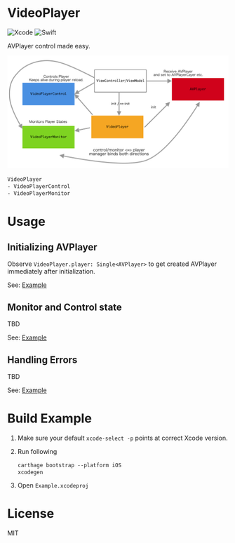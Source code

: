 # VideoPlayer
![Xcode](https://img.shields.io/badge/Xcode-10.0-brightgreen.svg)
![Swift](https://img.shields.io/badge/Swift-4.2-brightgreen.svg)

AVPlayer control made easy.

![design](https://github.com/toshi0383/assets/blob/master/VideoPlayer/VideoPlayer-en.png?raw=true)

```
VideoPlayer
- VideoPlayerControl
- VideoPlayerMonitor
```

# Usage
## Initializing AVPlayer
Observe `VideoPlayer.player: Single<AVPlayer>` to get created AVPlayer immediately after initialization.

See: [Example](Example/)

## Monitor and Control state
TBD

See: [Example](Example/)

## Handling Errors
TBD

See: [Example](Example/)

# Build Example
1. Make sure your default `xcode-select -p` points at correct Xcode version.

2. Run following
   ```
   carthage bootstrap --platform iOS
   xcodegen
   ```

3. Open `Example.xcodeproj`

# License
MIT
